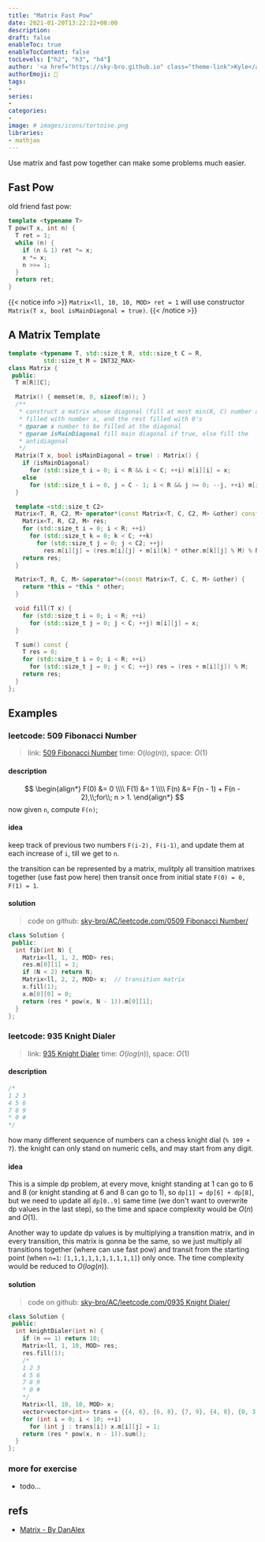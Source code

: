 ```yaml
---
title: "Matrix Fast Pow"
date: 2021-01-20T13:22:22+08:00
description:
draft: false
enableToc: true
enableTocContent: false
tocLevels: ["h2", "h3", "h4"]
author: '<a href="https://sky-bro.github.io" class="theme-link">Kyle</a>'
authorEmoji: 🦂
tags:
-
series:
-
categories:
-
image: # images/icons/tortoise.png
libraries:
- mathjax
---
```

Use matrix and fast pow together can make some problems much easier.

<!--more-->

## Fast Pow

old friend fast pow:

```c++
template <typename T>
T pow(T x, int n) {
  T ret = 1;
  while (n) {
    if (n & 1) ret *= x;
    x *= x;
    n >>= 1;
  }
  return ret;
}
```

{{< notice info >}}
`Matrix<ll, 10, 10, MOD> ret = 1` will use constructor `Matrix(T x, bool isMainDiagonal = true)`.
{{< /notice >}}

## A Matrix Template

```c++
template <typename T, std::size_t R, std::size_t C = R,
          std::size_t M = INT32_MAX>
class Matrix {
 public:
  T m[R][C];

  Matrix() { memset(m, 0, sizeof(m)); }
  /**
   * construct a matrix whose diagonal (fill at most min(R, C) number as x) is
   * filled with number x, and the rest filled with 0's
   * @param x number to be filled at the diagonal
   * @param isMainDiagonal fill main diagonal if true, else fill the
   * antidiagonal
   */
  Matrix(T x, bool isMainDiagonal = true) : Matrix() {
    if (isMainDiagonal)
      for (std::size_t i = 0; i < R && i < C; ++i) m[i][i] = x;
    else
      for (std::size_t i = 0, j = C - 1; i < R && j >= 0; --j, ++i) m[i][j] = x;
  }

  template <std::size_t C2>
  Matrix<T, R, C2, M> operator*(const Matrix<T, C, C2, M> &other) const {
    Matrix<T, R, C2, M> res;
    for (std::size_t i = 0; i < R; ++i)
      for (std::size_t k = 0; k < C; ++k)
        for (std::size_t j = 0; j < C2; ++j)
          res.m[i][j] = (res.m[i][j] + m[i][k] * other.m[k][j] % M) % M;
    return res;
  }

  Matrix<T, R, C, M> &operator*=(const Matrix<T, C, C, M> &other) {
    return *this = *this * other;
  }

  void fill(T x) {
    for (std::size_t i = 0; i < R; ++i)
      for (std::size_t j = 0; j < C; ++j) m[i][j] = x;
  }

  T sum() const {
    T res = 0;
    for (std::size_t i = 0; i < R; ++i)
      for (std::size_t j = 0; j < C; ++j) res = (res + m[i][j]) % M;
    return res;
  }
};
```

## Examples

### leetcode: 509 Fibonacci Number

> link: [509 Fibonacci Number](https://leetcode.com/problems/fibonacci-number/)
> time: $O(log(n))$, space: $O(1)$

#### description

$$
\begin{align*}
F(0) &= 0 \\\\
F(1) &= 1 \\\\
F(n) &= F(n - 1) + F(n - 2),\\;for\\; n > 1.
\end{align*}
$$
now given `n`, compute `F(n)`;

#### idea

keep track of previous two numbers `F(i-2), F(i-1)`, and update them at each increase of `i`, till we get to `n`.

the transition can be represented by a matrix, mulitply all transition matrixes together (use fast pow here) then transit once from initial state `F(0) = 0, F(1) = 1`.

#### solution

> code on github: [sky-bro/AC/leetcode.com/0509 Fibonacci Number/](https://github.com/sky-bro/AC/tree/master/leetcode.com/0509%20Fibonacci%20Number)

```c++
class Solution {
 public:
  int fib(int N) {
    Matrix<ll, 1, 2, MOD> res;
    res.m[0][1] = 1;
    if (N < 2) return N;
    Matrix<ll, 2, 2, MOD> x;  // transition matrix
    x.fill(1);
    x.m[0][0] = 0;
    return (res * pow(x, N - 1)).m[0][1];
  }
};
```

### leetcode: 935 Knight Dialer

> link: [935 Knight Dialer](https://leetcode.com/problems/knight-dialer/)
> time: $O(log(n))$, space: $O(1)$

#### description

```c
/*
1 2 3
4 5 6
7 8 9
* 0 #
*/
```

how many different sequence of numbers can a chess knight dial (`% 109 + 7`). the knight can only stand on numeric cells, and may start from any digit.

#### idea

This is a simple dp problem, at every move, knight standing at 1 can go to 6 and 8 (or knight standing at 6 and 8 can go to 1), so `dp[1] = dp[6] + dp[8]`, but we need to update all `dp[0..9]` same time (we don't want to overwrite dp values in the last step), so the time and space complexity would be $O(n)$ and $O(1)$.

Another way to update dp values is by multiplying a transition matrix, and in every transition, this matrix is gonna be the same, so we just multiply all transitions together (where can use fast pow) and transit from the starting point (when `n=1`: `[1,1,1,1,1,1,1,1,1,1]`) only once.
The time complexity would be reduced to $O(log(n))$.

#### solution

> code on github: [sky-bro/AC/leetcode.com/0935 Knight Dialer/](https://github.com/sky-bro/AC/tree/master/leetcode.com/0935%20Knight%20Dialer)

```c++
class Solution {
 public:
  int knightDialer(int n) {
    if (n == 1) return 10;
    Matrix<ll, 1, 10, MOD> res;
    res.fill(1);
    /*
    1 2 3
    4 5 6
    7 8 9
    * 0 #
    */
    Matrix<ll, 10, 10, MOD> x;
    vector<vector<int>> trans = {{4, 6}, {6, 8}, {7, 9}, {4, 8}, {0, 3, 9}, {}, {0, 1, 7}, {2, 6}, {1, 3}, {2, 4}};
    for (int i = 0; i < 10; ++i)
      for (int j : trans[i]) x.m[i][j] = 1;
    return (res * pow(x, n - 1)).sum();
  }
};
```

### more for exercise

* todo...

## refs

* [Matrix - By DanAlex](https://codeforces.com/blog/entry/21189)

